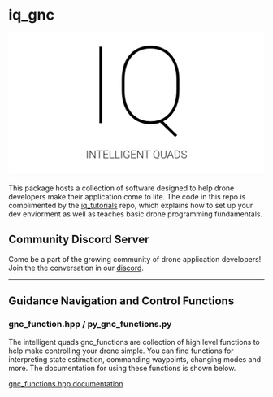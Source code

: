 # iq_gnc

![iq](docs/imgs/iq.JPG)

This package hosts a collection of software designed to help drone developers make their application come to life. The code in this repo is complimented by the [iq_tutorials](https://github.com/Intelligent-Quads/iq_tutorials) repo, which explains how to set up your dev enviorment as well as teaches basic drone programming fundamentals. 

## Community Discord Server

Come be a part of the growing community of drone application developers! Join the the conversation in our [discord](https://discord.gg/xZjXaAf).

---

## Guidance Navigation and Control Functions

### gnc_function.hpp / py_gnc_functions.py

The intelligent quads gnc_functions are collection of high level functions to help make controlling your drone simple. You can find functions for interpreting state estimation, commanding waypoints, changing modes and more. The documentation for using these functions is shown below. 

[gnc_functions.hpp documentation](https://github.com/Intelligent-Quads/iq_tutorials/blob/master/docs/GNC_functions_documentation.md)



